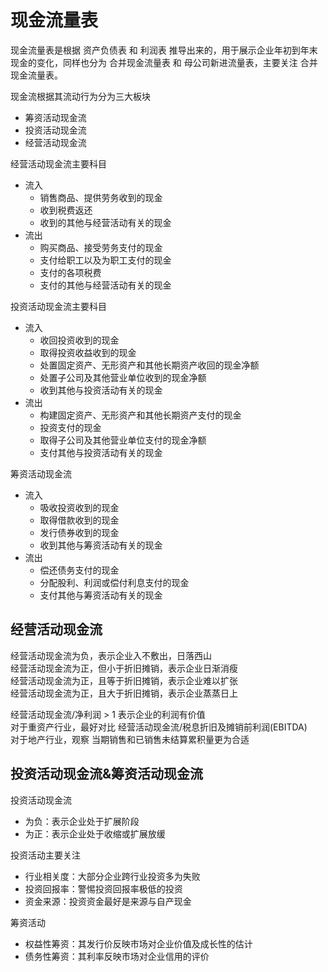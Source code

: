 # 现金流量表

现金流量表是根据 资产负债表 和 利润表 推导出来的，用于展示企业年初到年末现金的变化，同样也分为 合并现金流量表 和 母公司新进流量表，主要关注 合并现金流量表。

现金流根据其流动行为分为三大板块

- 筹资活动现金流
- 投资活动现金流
- 经营活动现金流

经营活动现金流主要科目

- 流入
  - 销售商品、提供劳务收到的现金
  - 收到税费返还
  - 收到的其他与经营活动有关的现金
- 流出
  - 购买商品、接受劳务支付的现金
  - 支付给职工以及为职工支付的现金
  - 支付的各项税费
  - 支付的其他与经营活动有关的现金

投资活动现金流主要科目

- 流入
  - 收回投资收到的现金
  - 取得投资收益收到的现金
  - 处置固定资产、无形资产和其他长期资产收回的现金净额
  - 处置子公司及其他营业单位收到的现金净额
  - 收到其他与投资活动有关的现金
- 流出
  - 构建固定资产、无形资产和其他长期资产支付的现金
  - 投资支付的现金
  - 取得子公司及其他营业单位支付的现金净额
  - 支付其他与投资活动有关的现金

筹资活动现金流

- 流入
  - 吸收投资收到的现金
  - 取得借款收到的现金
  - 发行债券收到的现金
  - 收到其他与筹资活动有关的现金
- 流出
  - 偿还债务支付的现金
  - 分配股利、利润或偿付利息支付的现金
  - 支付其他与筹资活动有关的现金

## 经营活动现金流

经营活动现金流为负，表示企业入不敷出，日落西山 <br>
经营活动现金流为正，但小于折旧摊销，表示企业日渐消瘦 <br>
经营活动现金流为正，且等于折旧摊销，表示企业难以扩张 <br>
经营活动现金流为正，且大于折旧摊销，表示企业蒸蒸日上

经营活动现金流/净利润 > 1 表示企业的利润有价值 <br>
对于重资产行业，最好对比 经营活动现金流/税息折旧及摊销前利润(EBITDA) <br>
对于地产行业，观察 当期销售和已销售未结算累积量更为合适

## 投资活动现金流&筹资活动现金流

投资活动现金流

- 为负：表示企业处于扩展阶段
- 为正：表示企业处于收缩或扩展放缓

投资活动主要关注

- 行业相关度：大部分企业跨行业投资多为失败
- 投资回报率：警惕投资回报率极低的投资
- 资金来源：投资资金最好是来源与自产现金

筹资活动

- 权益性筹资：其发行价反映市场对企业价值及成长性的估计
- 债务性筹资：其利率反映市场对企业信用的评价
